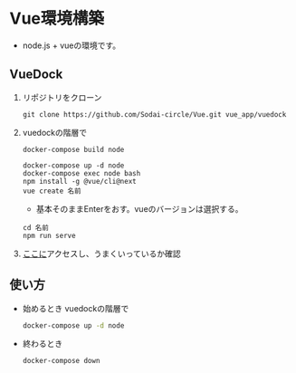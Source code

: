 # Vue環境構築

- node.js + vueの環境です。

## VueDock

1. リポジトリをクローン

   ```
   git clone https://github.com/Sodai-circle/Vue.git vue_app/vuedock
   ```

2. vuedockの階層で

   ```
   docker-compose build node
   ```
   
   ```
   docker-compose up -d node
   docker-compose exec node bash
   npm install -g @vue/cli@next
   vue create 名前
   ```

   - 基本そのままEnterをおす。vueのバージョンは選択する。
   
   ```
   cd 名前
   npm run serve
   ```

3. [ここに](http://localhost:8080)アクセスし、うまくいっているか確認


## 使い方

- 始めるとき vuedockの階層で
   ```bash
   docker-compose up -d node
   ```
- 終わるとき
   ```bash
   docker-compose down
   ```

   
